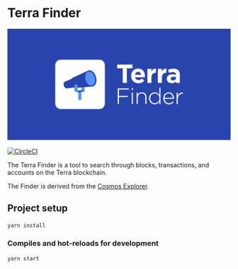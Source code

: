 # Terra Finder

![banner](./terra-finder.png)

[![CircleCI](https://circleci.com/gh/terra-project/finder.svg?style=svg)](https://circleci.com/gh/terra-project/finder)

The Terra Finder is a tool to search through blocks, transactions, and accounts on the Terra blockchain.

The Finder is derived from the [Cosmos Explorer](https://github.com/cosmos/explorer).

## Project setup
```
yarn install
```

### Compiles and hot-reloads for development
```
yarn start
```
